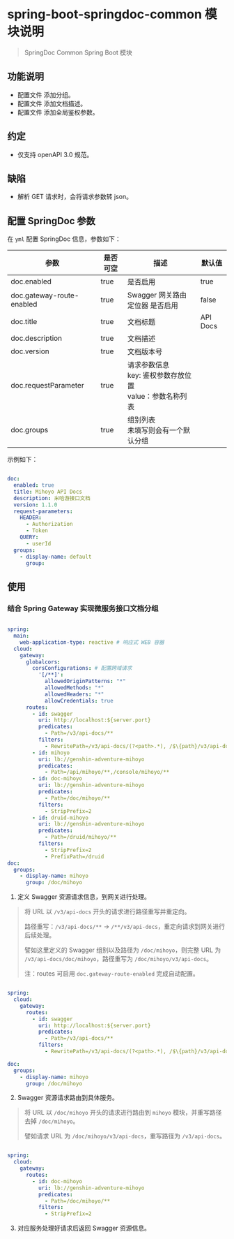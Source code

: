 # spring-boot-springdoc-common 模块说明

> SpringDoc Common Spring Boot 模块

## 功能说明

* 配置文件 添加分组。
* 配置文件 添加文档描述。
* 配置文件 添加全局鉴权参数。

## 约定

* 仅支持 openAPI 3.0 规范。

## 缺陷

* 解析 GET 请求时，会将请求参数转 json。

## 配置 SpringDoc 参数

在 `yml` 配置 SpringDoc 信息，参数如下：

|参数|是否可空|描述|默认值|
|---|---|---|---|
|doc.enabled|true|是否启用|true|
|doc.gateway-route-enabled|true|Swagger 网关路由定位器 是否启用|false|
|doc.title|true|文档标题|API Docs|
|doc.description|true|文档描述||
|doc.version|true|文档版本号||
|doc.requestParameter|true|请求参数信息</br>key: 鉴权参数存放位置</br>value：参数名称列表||
|doc.groups|true|组别列表</br>未填写则会有一个默认分组||

示例如下：

```yml

doc:
  enabled: true
  title: Mihoyo API Docs
  description: 米哈游接口文档
  version: 1.1.0
  request-parameters:
    HEADER:
      - Authorization
      - Token
    QUERY:
      - userId
  groups:
    - display-name: default
      group:


```

## 使用

### 结合 Spring Gateway 实现微服务接口文档分组

```yml

spring:
  main:
    web-application-type: reactive # 响应式 WEB 容器
  cloud:
    gateway:
      globalcors:
        corsConfigurations: # 配置跨域请求
          '[/**]':
            allowedOriginPatterns: "*"
            allowedMethods: "*"
            allowedHeaders: "*"
            allowCredentials: true
      routes:
        - id: swagger
          uri: http://localhost:${server.port}
          predicates:
            - Path=/v3/api-docs/**
          filters:
            - RewritePath=/v3/api-docs/(?<path>.*), /$\{path}/v3/api-docs
        - id: mihoyo
          uri: lb://genshin-adventure-mihoyo
          predicates:
            - Path=/api/mihoyo/**,/console/mihoyo/**
        - id: doc-mihoyo
          uri: lb://genshin-adventure-mihoyo
          predicates:
            - Path=/doc/mihoyo/**
          filters:
            - StripPrefix=2
        - id: druid-mihoyo
          uri: lb://genshin-adventure-mihoyo
          predicates:
            - Path=/druid/mihoyo/**
          filters:
            - StripPrefix=2
            - PrefixPath=/druid
doc:
  groups:
    - display-name: mihoyo
      group: /doc/mihoyo

```

1. 定义 Swagger 资源请求信息，到网关进行处理。

> 将 URL 以 `/v3/api-docs` 开头的请求进行路径重写并重定向。
>
> 路径重写：`/v3/api-docs/**` -> `/**/v3/api-docs`，重定向请求到网关进行后续处理。
>
> 譬如这里定义的 Swagger 组别以及路径为 `/doc/mihoyo`，则完整 URL 为 `/v3/api-docs/doc/mihoyo`，路径重写为 `/doc/mihoyo/v3/api-docs`。
>
> 注：routes 可启用 `doc.gateway-route-enabled` 完成自动配置。

```yml

spring:
  cloud:
    gateway:
      routes:
        - id: swagger
          uri: http://localhost:${server.port}
          predicates:
            - Path=/v3/api-docs/**
          filters:
            - RewritePath=/v3/api-docs/(?<path>.*), /$\{path}/v3/api-docs

doc:
  groups:
    - display-name: mihoyo
      group: /doc/mihoyo

```

2. Swagger 资源请求路由到具体服务。

> 将 URL 以 `/doc/mihoyo` 开头的请求进行路由到 `mihoyo` 模块，并重写路径去掉 `/doc/mihoyo`。
>
> 譬如请求 URL 为 `/doc/mihoyo/v3/api-docs`，重写路径为 `/v3/api-docs`。

```yml

spring:
  cloud:
    gateway:
      routes:
        - id: doc-mihoyo
          uri: lb://genshin-adventure-mihoyo
          predicates:
            - Path=/doc/mihoyo/**
          filters:
            - StripPrefix=2

```

3. 对应服务处理好请求后返回 Swagger 资源信息。
